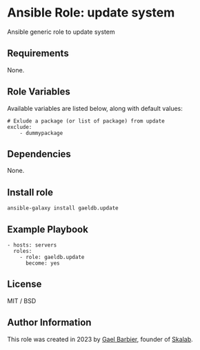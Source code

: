 # Ansible Role: update system

Ansible generic role to update system 

## Requirements

None.

## Role Variables

Available variables are listed below, along with default values:

    # Exlude a package (or list of package) from update
    exclude:
  		- dummypackage

## Dependencies

None.

## Install role

    ansible-galaxy install gaeldb.update

## Example Playbook

    - hosts: servers
      roles:
        - role: gaeldb.update
          become: yes

## License

MIT / BSD

## Author Information

This role was created in 2023 by [Gael Barbier](https://www.linkedin.com/in/gael-barbier/), founder of [Skalab](https://www.skalab.fr).
